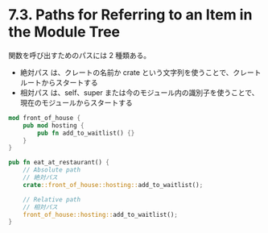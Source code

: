 # 7.3. Paths for Referring to an Item in the Module Tree

関数を呼び出すためのパスには 2 種類ある。

- 絶対パス は、クレートの名前か crate という文字列を使うことで、クレートルートからスタートする
- 相対パス は、self、super または今のモジュール内の識別子を使うことで、現在のモジュールからスタートする

```rs
mod front_of_house {
    pub mod hosting {
        pub fn add_to_waitlist() {}
    }
}

pub fn eat_at_restaurant() {
    // Absolute path
    // 絶対パス
    crate::front_of_house::hosting::add_to_waitlist();

    // Relative path
    // 相対パス
    front_of_house::hosting::add_to_waitlist();
}

```
